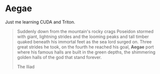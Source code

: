 # Aegae

Just me learning CUDA and Triton.

> Suddenly down from the mountain's rocky crags
Poseidon stormed with giant, lightning strides
and the looming peaks and tall timber quaked
beneath his immortal feet as the sea lord surged on.
Three great strides he took, on the fourth he reached his goal,
**Aegae** port where his famous halls are built in the green depths,
the shimmering golden halls of the god that stand forever.
>
> The Iliad
